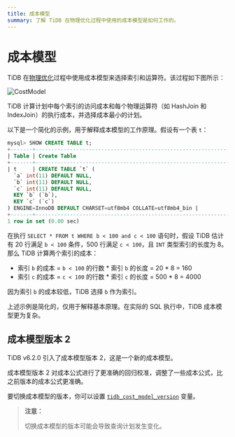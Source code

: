 ```yaml
---
title: 成本模型
summary: 了解 TiDB 在物理优化过程中使用的成本模型是如何工作的。
---
```


# 成本模型

TiDB 在[物理优化](/sql-physical-optimization.md)过程中使用成本模型来选择索引和运算符。该过程如下图所示：

![CostModel](https://docs-download.pingcap.com/media/images/docs/cost-model.png)

TiDB 计算计划中每个索引的访问成本和每个物理运算符（如 HashJoin 和 IndexJoin）的执行成本，并选择成本最小的计划。

以下是一个简化的示例，用于解释成本模型的工作原理。假设有一个表 `t`：

```sql
mysql> SHOW CREATE TABLE t;
+-------+-----------------------------------------------------------------------------------------------------------------------------------------------------------------------------------------------------+
| Table | Create Table                                                                                                                                                                                        |
+-------+-----------------------------------------------------------------------------------------------------------------------------------------------------------------------------------------------------+
| t     | CREATE TABLE `t` (
  `a` int(11) DEFAULT NULL,
  `b` int(11) DEFAULT NULL,
  `c` int(11) DEFAULT NULL,
  KEY `b` (`b`),
  KEY `c` (`c`)
) ENGINE=InnoDB DEFAULT CHARSET=utf8mb4 COLLATE=utf8mb4_bin |
+-------+-----------------------------------------------------------------------------------------------------------------------------------------------------------------------------------------------------+
1 row in set (0.00 sec)
```

在执行 `SELECT * FROM t WHERE b < 100 and c < 100` 语句时，假设 TiDB 估计有 20 行满足 `b < 100` 条件，500 行满足 `c < 100`，且 `INT` 类型索引的长度为 8。那么 TiDB 计算两个索引的成本：

+ 索引 `b` 的成本 = `b < 100` 的行数 \* 索引 `b` 的长度 = 20 * 8 = 160
+ 索引 `c` 的成本 = `c < 100` 的行数 \* 索引 `c` 的长度 = 500 * 8 = 4000

因为索引 `b` 的成本较低，TiDB 选择 `b` 作为索引。

上述示例是简化的，仅用于解释基本原理。在实际的 SQL 执行中，TiDB 成本模型更为复杂。

## 成本模型版本 2

TiDB v6.2.0 引入了成本模型版本 2，这是一个新的成本模型。

成本模型版本 2 对成本公式进行了更准确的回归校准，调整了一些成本公式，比之前版本的成本公式更准确。

要切换成本模型的版本，你可以设置 [`tidb_cost_model_version`](/system-variables.md#tidb_cost_model_version-new-in-v620) 变量。

> **注意：**
>
> 切换成本模型的版本可能会导致查询计划发生变化。
